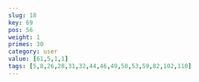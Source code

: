 ```yaml
---
slug: 18
key: 69
pos: 56
weight: 1
primes: 30
category: user
value: [61,5,1,1]
tags: [5,8,26,28,31,32,44,46,49,50,53,59,82,102,110]
---
```

